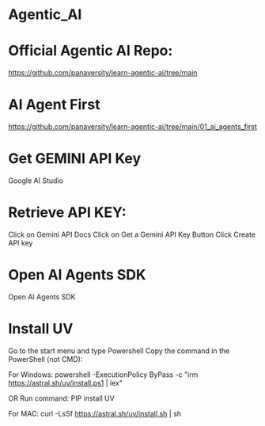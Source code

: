 # Agentic_AI

# Official Agentic AI Repo:
https://github.com/panaversity/learn-agentic-ai/tree/main

# AI Agent First
https://github.com/panaversity/learn-agentic-ai/tree/main/01_ai_agents_first

# Get GEMINI API Key
Google AI Studio

# Retrieve API KEY:
Click on Gemini API Docs
Click on Get a Gemini API Key Button
Click Create API key

# Open AI Agents SDK
Open AI Agents SDK

# Install UV
Go to the  start menu and type Powershell
Copy the command in the PowerShell (not CMD):

For Windows: powershell -ExecutionPolicy ByPass -c "irm https://astral.sh/uv/install.ps1 | iex"

OR
Run command: PIP install UV

For MAC: curl -LsSf https://astral.sh/uv/install.sh | sh

